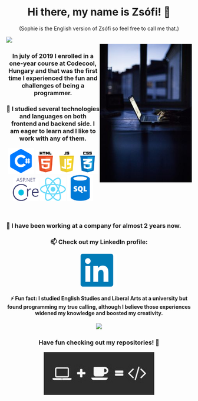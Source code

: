 
<h1 align="center"> Hi there, my name is Zsófi! 👋</h1>
<p align="center">(Sophie is the English version of Zsófi so feel free to call me that.)</p>
<img src="https://visitor-badge.laobi.icu/badge?page_id=SophieH07.SophieH07" />
<br/>
<img width="250" align="right" src="./images/code.jpg">

<h3 align="center">In july of 2019 I enrolled in a one-year course at Codecool, Hungary and that was the first time I experienced the fun and challenges of being a programmer.</h3>
<h3 align="center"> 🌱 I studied several technologies and languages on both frontend and backend side. I am eager to learn and I like to work with any of them.</h3>
<p align="center">
<img width="70" src="./images/languages/csharp.png">
<img width="170" src="./images/languages/htmljscss.png">
<img width="70" src="./images/languages/netcore.png">
<img width="70" src="./images/languages/react.png">
<img width="70" src="./images/languages/sql.png">
</p>
<br/>
<h3> 🌱 I have been working at a company for almost 2 years now.</h3>
<h3 align="center">📫 Check out my LinkedIn profile:</h3>
<p align="center">
  <a href="https://www.linkedin.com/in/zsofia-szaniszlo-prog/"><img width='100' src="./images/linkedin.png"></a>
</p>
<h4 align="center">⚡ Fun fact: I studied English Studies and Liberal Arts at a university but found programming my true calling, although I believe those experiences widened my knowledge and boosted my creativity.</h4>
<p align="center">
  <img src="https://github-readme-stats.vercel.app/api/top-langs/?username=SophieH07&layout=compact&theme=nord"/>
</p>
<h3 align="center">Have fun checking out my repositories! 👋 </h3>
<p align="center">
  <img width="300" src="./images/coffee.jpg">
</p>
